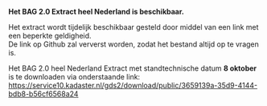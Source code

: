 **Het BAG 2.0 Extract heel Nederland is beschikbaar.**  

Het extract wordt tijdelijk beschikbaar gesteld door middel van een link met een beperkte geldigheid.  
De link op Github zal ververst worden, zodat het bestand altijd op te vragen is.

Het BAG 2.0 heel Nederland Extract met standtechnische datum **8 oktober** is te downloaden via onderstaande link:  
https://service10.kadaster.nl/gds2/download/public/3659139a-35d9-4144-bdb8-b56cf6568a24
